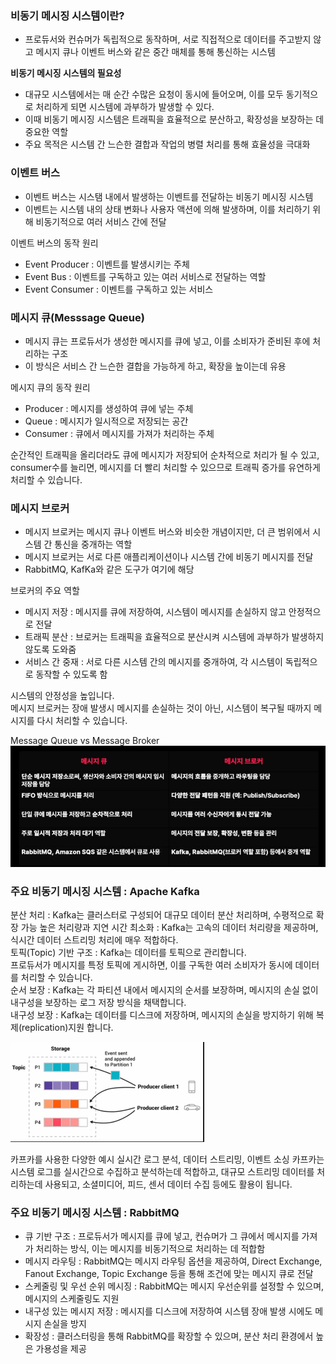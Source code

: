 ### 비동기 메시징 시스템이란?

- 프로듀서와 컨슈머가 독립적으로 동작하며, 서로 직접적으로 데이터를 주고받지 않고 메시지 큐나 이벤트 버스와 같은 중간 매체를 통해 통신하는 시스템  

**비동기 메시징 시스템의 필요성**
- 대규모 시스템에서는 매 순간 수많은 요청이 동시에 들어오며, 이를 모두 동기적으로 처리하게 되면 시스템에 과부하가 발생할 수 있다.
- 이때 비동기 메시징 시스템은 트래픽을 효율적으로 분산하고, 확장성을 보장하는 데 중요한 역할
- 주요 목적은 시스템 간 느슨한 결합과 작업의 병렬 처리를 통해 효율성을 극대화

### 이벤트 버스
- 이벤트 버스는 시스탬 내에서 발생하는 이벤트를 전달하는 비동기 메시징 시스템
- 이벤트는 시스템 내의 상태 변화나 사용자 액션에 의해 발생하며, 이를 처리하기 위해 비동기적으로 여러 서비스 간에 전달

이벤트 버스의 동작 원리
- Event Producer : 이벤트를 발생시키는 주체
- Event Bus : 이벤트를 구독하고 있는 여러 서비스로 전달하는 역할
- Event Consumer : 이벤트를 구독하고 있는 서비스

### 메시지 큐(Messsage Queue)
- 메시지 큐는 프로듀서가 생성한 메시지를 큐에 넣고, 이를 소비자가 준비된 후에 처리하는 구조
- 이 방식은 서비스 간 느슨한 결합을 가능하게 하고, 확장을 높이는데 유용

메시지 큐의 동작 원리
- Producer : 메시지를 생성하여 큐에 넣는 주체
- Queue : 메시지가 일시적으로 저장되는 공간 
- Consumer : 큐에서 메시지를 가져가 처리하는 주체

순간적인 트래픽을 올리더라도 큐에 메시지가 저장되어 순차적으로 처리가 될 수 있고,
consumer수를 늘리면, 메시지를 더 빨리 처리할 수 있으므로 트래픽 증가를 유연하게 처리할 수 있습니다.  

### 메시지 브로커
- 메시지 브로커는 메시지 큐나 이벤트 버스와 비슷한 개념이지만, 더 큰 범위에서 시스템 간 통신을 중개하는 역할
- 메시지 브로커는 서로 다른 애플리케이션이나 시스템 간에 비동기 메시지를 전달
- RabbitMQ, KafKa와 같은 도구가 여기에 해당

브로커의 주요 역할
- 메시지 저장 : 메시지를 큐에 저장하여, 시스템이 메시지를 손실하지 않고 안정적으로 전달
- 트래픽 분산 : 브로커는 트래픽을 효율적으로 분산시켜 시스템에 과부하가 발생하지 않도록 도와줌
- 서비스 간 중재 : 서로 다른 시스템 간의 메시지를 중개하여, 각 시스템이 독립적으로 동작할 수 있도록 함

시스템의 안정성을 높입니다.  
메시지 브로커는 장애 발생시 메시지를 손실하는 것이 아닌, 시스템이 복구될 때까지 메시지를 다시 처리할 수 있습니다.  


Message Queue vs Message Broker
![img_3.png](img_3.png)


### 주요 비동기 메시징 시스템 : Apache Kafka
분산 처리 : Kafka는 클러스터로 구성되어 대규모 데이터 분산 처리하며, 수평적으로 확장 가능
높은 처리량과 지연 시간 최소화 : Kafka는 고속의 데이터 처리량을 제공하며, 식시간 데이터 스트리밍 처리에 매우 적합하다.  
토픽(Topic) 기반 구조 : Kafka는 데이터를 토픽으로 관리합니다.  
프로듀서가 메시지를 특정 토픽에 게시하면, 이를 구독한 여러 소비자가 동시에 데이터를 처리할 수 있습니다.  
순서 보장 : Kafka는 각 파티션 내에서 메시지의 순서를 보장하며, 메시지의 손실 없이 내구성을 보장하는 로그 저장 방식을 채택합니다.  
내구성 보장 : Kafka는 데이터를 디스크에 저장하며, 메시지의 손실을 방지하기 위해 복제(replication)지원 합니다.  

![img_4.png](img_4.png)

카프카를 사용한 다양한 예시
실시간 로그 분석, 데이터 스트리밍, 이벤트 소싱
카프카는 시스템 로그를 실시간으로 수집하고 분석하는데 적합하고, 대규모 스트리밍 데이터를 처리하는데 사용되고, 소셜미디어, 피드, 센서 데이터 수집 등에도 활용이 됩니다.  


### 주요 비동기 메시징 시스템 : RabbitMQ
- 큐 기반 구조 : 프로듀서가 메시지를 큐에 넣고, 컨슈머가 그 큐에서 메시지를 가져가 처리하는 방식, 이는 메시지를 비동기적으로 처리하는 데 적합함
- 메시지 라우팅 : RabbitMQ는 메시지 라우팅 옵션을 제공하여, Direct Exchange, Fanout Exchange, Topic Exchange 등을 통해 조건에 맞는 메시지 큐로 전달  
- 스케줄링 및 우선 순위 메시징 : RabbitMQ는 메시지 우선순위를 설정할 수 있으며, 메시지의 스케줄링도 지원
- 내구성 있는 메시지 저장 : 메시지를 디스크에 저장하여 시스템 장애 발생 시에도 메시지 손실을 방지
- 확장성 : 클러스터링을 통해 RabbitMQ를 확장할 수 있으며, 분산 처리 환경에서 높은 가용성을 제공  




